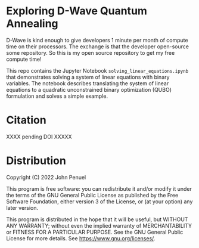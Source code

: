 # Exploring D-Wave Quantum Annealing

D-Wave is kind enough to give developers 1 minute per month of compute time on their processors.  The exchange is that the developer open-source some repository.  So this is my open source repository to get my free compute time!

This repo contains the Jupyter Notebook ``solving_linear_equations.ipynb`` that demonstrates solving a system of linear equations with binary variables.  The notebook describes translating the system of linear equations to a quadratic unconstrained binary optimization (QUBO) formulation and solves a simple example.

# Citation

XXXX pending DOI XXXXX


# Distribution

Copyright (C) 2022 John Penuel

This program is free software: you can redistribute it and/or modify
it under the terms of the GNU General Public License as published by
the Free Software Foundation, either version 3 of the License, or
(at your option) any later version.

This program is distributed in the hope that it will be useful,
but WITHOUT ANY WARRANTY; without even the implied warranty of
MERCHANTABILITY or FITNESS FOR A PARTICULAR PURPOSE.  See the
GNU General Public License for more details. 
See https://www.gnu.org/licenses/.
